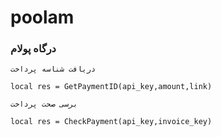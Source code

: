 # poolam

### درگاه پولام


```
دریافت شناسه پرداخت

local res = GetPaymentID(api_key,amount,link)
```


```
برسی صحت پرداخت 

local res = CheckPayment(api_key,invoice_key)
```
